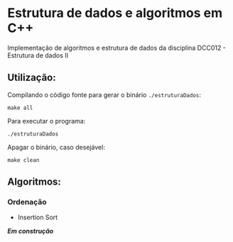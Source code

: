 # Estrutura de dados e algoritmos em C++

Implementação de algoritmos e estrutura de dados da disciplina DCC012 - Estrutura de dados II

## Utilização:

Compilando o código fonte para gerar o binário `./estruturaDados`:

`make all`

Para executar o programa:

`./estruturaDados`

Apagar o binário, caso desejável:

`make clean`

## Algoritmos:

### Ordenação

*  Insertion Sort

***Em construção***
